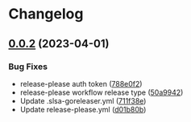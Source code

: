 # Changelog

## [0.0.2](https://github.com/others-git/watch-dawg/compare/v0.0.1...v0.0.2) (2023-04-01)


### Bug Fixes

* release-please auth token ([788e0f2](https://github.com/others-git/watch-dawg/commit/788e0f2ea36f57f082ee7627a4aee4e9b0ea1e62))
* release-please workflow release type ([50a9942](https://github.com/others-git/watch-dawg/commit/50a994293974e486e697b8034bc1fec093908175))
* Update .slsa-goreleaser.yml ([711f38e](https://github.com/others-git/watch-dawg/commit/711f38ed49d95b5ebe269fcafa21219520fc0a6f))
* Update release-please.yml ([d01b80b](https://github.com/others-git/watch-dawg/commit/d01b80ba5a19533d44a13b82214b3fa4c8b5145d))
